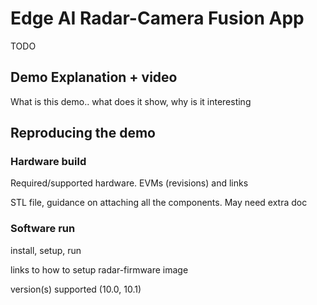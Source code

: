 # Edge AI Radar-Camera Fusion App

 TODO

## Demo Explanation + video

What is this demo.. what does it show, why is it interesting

## Reproducing the demo

### Hardware build

Required/supported hardware. EVMs (revisions) and links

STL file, guidance on attaching all the components. May need extra doc

### Software run

install, setup, run

links to how to setup radar-firmware image 

version(s) supported (10.0, 10.1)